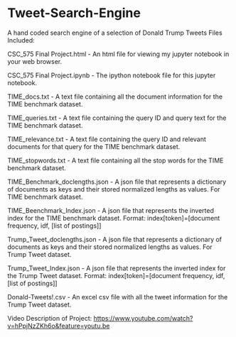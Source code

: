 # Tweet-Search-Engine
A hand coded search engine of a selection of Donald Trump Tweets
Files Included:

CSC_575 Final Project.html - An html file for viewing my jupyter notebook in your web browser.

CSC_575 Final Project.ipynb - The ipython notebook file for this jupyter notebook.

TIME_docs.txt - A text file containing all the document information for the TIME benchmark dataset.

TIME_queries.txt - A text file containing the query ID and query text for the TIME benchmark dataset.

TIME_relevance.txt - A text file containing the query ID and relevant documents for that query for the TIME benchmark dataset.

TIME_stopwords.txt - A text file containing all the stop words for the TIME benchmark dataset.

TIME_Benchmark_doclengths.json - A json file that represents a dictionary of documents as keys and their stored normalized lengths as values. For TIME benchmark dataset.

TIME_Beenchmark_Index.json - A json file that represents the inverted index for the TIME benchmark dataset. Format: index[token]=[document frequency, idf, [list of postings]]

Trump_Tweet_doclengths.json - A json file that represents a dictionary of documents as keys and their stored normalized lengths as values. For Trump Tweet dataset.

Trump_Tweet_Index.json - A json file that represents the inverted index for the Trump Tweet dataset. Format: index[token]=[document frequency, idf, [list of postings]]

Donald-Tweets!.csv - An excel csv file with all the tweet information for the Trump Tweet dataset.

Video Description of Project: https://www.youtube.com/watch?v=hPpjNzZKh6o&feature=youtu.be
